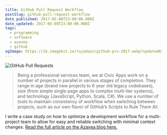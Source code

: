 ```yaml
---
title: GitHub Pull Request Workflow
postSlug: github-pull-request-workflow
date_published: 2017-05-08T23:00:00.000Z
date_updated: 2017-05-08T23:00:00.000Z
tags:
  - programming
  - software
  - azavea
  - github
ogImage: https://ik.imagekit.io/rajadain/github-prs-2017.webp?updatedAt=1686511516096
---
```


![GitHub Pull Requests](https://ik.imagekit.io/rajadain/github-prs-2017.webp?updatedAt=1686511516096)

> Being a professional services team, we at Civic Apps work on a number of projects in parallel in various stages of completion. They range in age (brand new projects to 6 year old legacy codebases), size (from simple single page apps to complex multi-tier systems), and technology (JavaScript, Python, Scala, C#). We use a number of tools to maintain consistency of workflow when switching between projects, such as our own flavor of GitHub’s Scripts to Rule Them All.

I write a case study on how to optimize a development workflow for a multi-project team to allow for easy and reliable switching with minimal context changes. [Read the full article on the Azavea blog here.](https://www.azavea.com/blog/2017/05/08/github-pull-request-template-workflow/)
